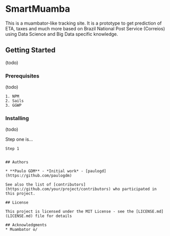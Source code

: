 # SmartMuamba

This is a muambator-like tracking site. It is a prototype to get prediction of ETA, taxes and much more based on Brazil National Post Service (Correios) using Data Science and Big Data specific knowledge.

## Getting Started

(todo)

### Prerequisites

(todo)

```
1. NPM
2. Sails
3. GGWP
```

### Installing

(todo)

Step one is...
```
Step 1


## Authors

* **Paulo GDM** - *Initial work* - [paulogd](https://github.com/paulogdm)

See also the list of [contributors](https://github.com/your/project/contributors) who participated in this project.

## License

This project is licensed under the MIT License - see the [LICENSE.md](LICENSE.md) file for details

## Acknowledgments
* Muambator o/
